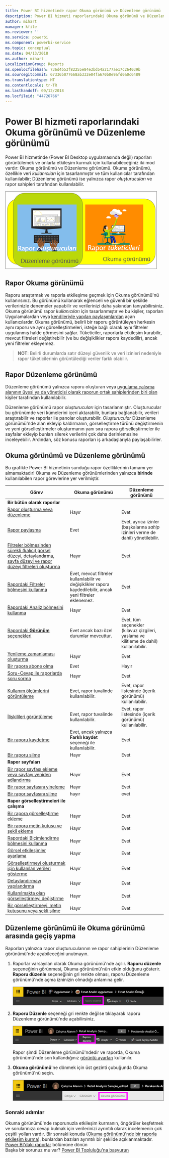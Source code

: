 ```yaml
---
title: Power BI hizmetinde rapor Okuma görünümü ve Düzenleme görünümü
description: Power BI hizmeti raporlarındaki Okuma görünümü ve Düzenleme görünümü arasındaki farklara genel bakış
author: mihart
manager: kfile
ms.reviewer: ''
ms.service: powerbi
ms.component: powerbi-service
ms.topic: conceptual
ms.date: 04/13/2018
ms.author: mihart
LocalizationGroup: Reports
ms.openlocfilehash: 736d4b53f82255e84e3bd54a2177ae17c264039b
ms.sourcegitcommit: 67336b077668ab332e04fa670b0e9afd0a0c6489
ms.translationtype: HT
ms.contentlocale: tr-TR
ms.lasthandoff: 09/12/2018
ms.locfileid: "44726766"
---
```

# <a name="reading-view-and-editing-view-in-power-bi-service-reports"></a>Power BI hizmeti raporlarındaki Okuma görünümü ve Düzenleme görünümü
Power BI hizmetinde (Power BI Desktop uygulamasında değil) raporları görüntülemek ve onlarla etkileşim kurmak için kullanabileceğiniz iki mod vardır: Okuma görünümü ve Düzenleme görünümü. Okuma görünümü, özellikle veri *kullanıcıları* için tasarlanmıştır ve tüm kullanıcılar tarafından kullanılabilir; Düzenleme görünümü ise yalnızca rapor *oluşturucuları* ve rapor sahipleri tarafından kullanılabilir.

![Rapor oluşturucularının ve rapor kullanıcılarının resmi](media/service-reading-view-and-editing-view/power-bi-creators-consumers.png)

## <a name="report-reading-view"></a>Rapor Okuma görünümü

 Raporu araştırmak ve raporla etkileşime geçmek için Okuma görünümü'nü kullanırsınız. Bu görünümü kullanarak eğlenceli ve güvenli bir şekilde verilerinizle denemeler yapabilir ve verilerinizi daha yakından tanıyabilirsiniz. Okuma görünümü rapor *kullanıcıları* için tasarlanmıştır ve bu kişiler, raporları Uygulamalardan veya [kendileriyle yapılan paylaşımlardan](service-share-dashboards.md) açan kullanıcılardır. Okuma görünümü, belirli bir raporu görüntüleyen herkesin aynı raporu ve aynı görselleştirmeleri, isteğe bağlı olarak aynı filtreler uygulanmış halde görmesini sağlar.  Tüketiciler, raporlarla etkileşim kurabilir, mevcut filtreleri değiştirebilir (ve bu değişiklikler rapora kaydedilir), ancak yeni filtreler ekleyemez.

>**NOT**: Belirli durumlarda satır düzeyi güvenlik ve veri izinleri nedeniyle rapor tüketicilerinin görüntülediği veriler farklı olabilir.

## <a name="report-editing-view"></a>Rapor Düzenleme görünümü

Düzenleme görünümü yalnızca raporu oluşturan veya [uygulama çalışma alanının üyesi ya da yöneticisi olarak raporun ortak sahiplerinden biri olan](service-create-distribute-apps.md) kişiler tarafından kullanılabilir.

Düzenleme görünümü rapor *oluşturucuları* için tasarlanmıştır. Oluşturucular bu görünümde veri kümelerini içeri aktarabilir, bunlara bağlanabilir, verileri araştırabilir ve raporlar ile panolar oluşturabilir. *Oluşturucular* Düzenleme görünümü'nde alan ekleyip kaldırmanın, görselleştirme türünü değiştirmenin ve yeni görselleştirmeler oluşturmanın yanı sıra rapora görselleştirmeler ile sayfalar ekleyip bunları silerek verilerini çok daha derinlemesine inceleyebilir. Ardından, söz konusu raporları iş arkadaşlarıyla paylaşabilirler.

## <a name="reading-view-versus-editing-view"></a>Okuma görünümü ve Düzenleme görünümü
Bu grafikte Power BI hizmetinin sunduğu rapor özelliklerinin tamamı yer almamaktadır! Okuma ve Düzenleme görünümlerinden yalnızca **birinde** kullanılabilen rapor görevlerine yer verilmiştir.


|Görev  | Okuma görünümü  | Düzenleme görünümü |
|-------------------------|-------|-------|
|**Bir bütün olarak raporlar**  |
| [Rapor oluşturma veya düzenleme](service-report-create-new.md) | Hayır  | Evet |
| [Rapor paylaşma](service-share-reports.md)| Evet | Evet, ayrıca izinler (başkalarına *sahip* izinleri verme de dahil) yönetilebilir. |
| [Filtreler bölmesinden sürekli (kalıcı) görsel düzeyi, detaylandırma, sayfa düzeyi ve rapor düzeyi filtreleri oluşturma](power-bi-report-add-filter.md) | Hayır  | Evet |
| [Rapordaki Filtreler bölmesini kullanma](power-bi-how-to-report-filter.md) | Evet, mevcut filtreler kullanılabilir ve değişiklikler rapora kaydedilebilir, ancak yeni filtreler eklenemez. | Evet |
| [Rapordaki Analiz bölmesini kullanma](service-analytics-pane.md) | Hayır | Evet |
| [Rapordaki **Görünüm** seçenekleri](power-bi-report-display-settings.md) | Evet ancak bazı özel durumlar mevcuttur. | Evet, tüm seçenekler (kılavuz çizgileri, yaslama ve kilitleme de dahil) kullanılabilir. |
| [Yenileme zamanlaması oluşturma](refresh-data.md) | Hayır  | Evet |
| [Bir rapora abone olma](service-report-subscribe.md) | Evet | Hayır |
| [Soru-Cevap ile raporlarda soru sorma](power-bi-q-and-a.md) | Hayır  | Evet |
| [Kullanım ölçümlerini görüntüleme](service-usage-metrics.md) | Evet, rapor tuvalinde kullanılabilir. | Evet, rapor listesinde (içerik görünümü) kullanılabilir. |
| [İlişkilileri görüntüleme](service-related-content.md) | Evet, rapor tuvalinde kullanılabilir. | Evet, rapor listesinde (içerik görünümü) kullanılabilir. |
| [Bir raporu kaydetme](service-report-save.md) | Evet, ancak yalnızca **Farklı kaydet** seçeneği ile kullanılabilir. | Evet |
| [Bir raporu silme](service-delete.md) | Hayır  | Evet |
|**Rapor sayfaları** |
| [Bir rapor sayfası ekleme veya sayfayı yeniden adlandırma](power-bi-report-add-page.md)  | Hayır  | Evet  |
| [Bir rapor sayfasını yineleme](power-bi-report-copy-paste-page.md) | Hayır  | Evet |
| [Bir rapor sayfasını silme](service-delete.md) | hayır | evet |
|**Rapor görselleştirmeleri ile çalışma**|
| [Bir rapora görselleştirme ekleme](visuals/power-bi-report-add-visualizations-i.md) | Hayır  | Evet |
| [Bir rapora metin kutusu ve şekil ekleme](power-bi-reports-add-text-and-shapes.md) | Hayır  | Evet |
| [Rapordaki Biçimlendirme bölmesini kullanma](service-the-report-editor-take-a-tour.md) | Hayır | Evet |
| [Görsel etkileşimler ayarlama](service-reports-visual-interactions.md) | Hayır  | Evet |
| [Görselleştirmeyi oluşturmak için kullanılan verileri gösterme](service-reports-show-data.md) | Hayır  | Evet |
| [Detaylandırmayı yapılandırma](power-bi-visualization-drill-down.md) | Hayır  | Evet |
| [Kullanılmakta olan görselleştirmeyi değiştirme](visuals/power-bi-report-change-visualization-type.md) | Hayır | Evet|
| [Bir görselleştirmeyi, metin kutusunu veya şekli silme](service-delete.md)| Hayır | Evet |


## <a name="navigating-between-editing-view-and-reading-view"></a>Düzenleme görünümü ile Okuma görünümü arasında geçiş yapma
Raporları yalnızca rapor oluşturucularının ve rapor sahiplerinin Düzenleme görünümü'nde açabileceğini unutmayın.

1. Raporlar varsayılan olarak Okuma görünümü'nde açılır. **Raporu düzenle** seçeneğinin görünmesi, Okuma görünümü'nün etkin olduğunu gösterir. **Raporu düzenle** seçeneğinin gri renkte olması, raporu Düzenleme görünümü'nde açma izninizin olmadığı anlamına gelir.

   ![Gri renkte Raporu düzenle seçeneği](media/service-reading-view-and-editing-view/power-bi-edit-report-grey.png)

2. **Raporu Düzenle** seçeneği gri renkte değilse tıklayarak raporu Düzenleme görünümü'nde açabilirsiniz.

   ![Raporu düzenle seçeneği](media/service-reading-view-and-editing-view/power-bi-edit-report.png)

   Rapor şimdi Düzenleme görünümü'ndedir ve raporda, Okuma görünümü'nde son kullandığınız [görüntü ayarları](power-bi-report-display-settings.md) kullanılır.

2. **Okuma görünümü**'ne dönmek için üst gezinti çubuğunda Okuma görünümü'nü seçin.

    ![Okuma görünümü seçeneği](media/service-reading-view-and-editing-view/power-bi-reading-view.png)



### <a name="next-steps"></a>Sonraki adımlar
Okuma görünümü'nde raporunuzla etkileşim kurmanın, öngörüler keşfetmek ve sorularınıza cevap bulmak için verilerinizi ayrıntılı olarak incelemenin çok çeşitli yolları vardır.  Bir sonraki konuda ([Okuma görünümü'nde bir raporla etkileşim kurma](service-interact-with-a-report-in-editing-view.md)), bunlardan bazıları ayrıntılı bir şekilde açıklanmaktadır.    
[Power BI'daki raporlar](service-reports.md)   bölümüne dönün  
Başka bir sorunuz mu var? [Power BI Topluluğu'na başvurun](http://community.powerbi.com/)
